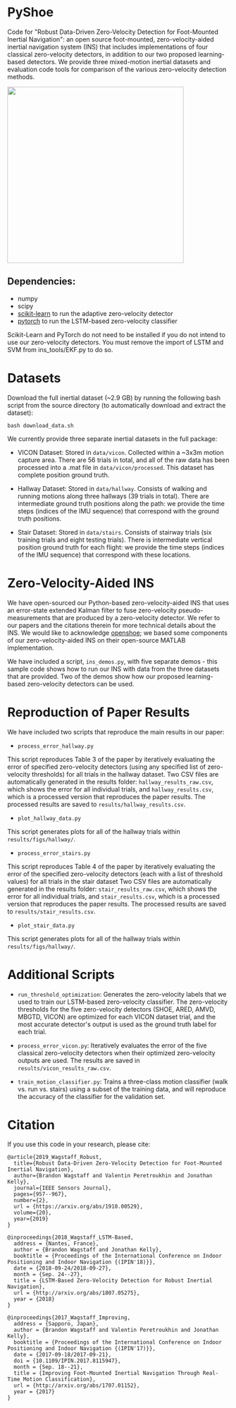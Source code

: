 # PyShoe

Code for "Robust Data-Driven Zero-Velocity Detection for Foot-Mounted Inertial Navigation": an open source foot-mounted, zero-velocity-aided inertial navigation system (INS) that includes implementations of four classical zero-velocity detectors, in addition to our two proposed learning-based detectors. We provide three mixed-motion inertial datasets and evaluation code tools for comparison of the various zero-velocity detection methods.

<img src="https://github.com/utiasSTARS/pyshoe/blob/master/main_figure.png" width="400px"/>

## Dependencies:
* numpy
* scipy 
* [scikit-learn](https://scikit-learn.org/stable/) to run the adaptive zero-velocity detector
* [pytorch](https://pytorch.org/) to run the LSTM-based zero-velocity classifier

Scikit-Learn and PyTorch do not need to be installed if you do not intend to use our zero-velocity detectors.  You must remove the import of LSTM and SVM from ins_tools/EKF.py to do so.

# Datasets

Download the full inertial dataset (~2.9 GB) by running the following bash script from the source directory (to automatically download and extract the dataset):

```
bash download_data.sh
```
We currently provide three separate inertial datasets in the full package:

* VICON Dataset: Stored in `data/vicon`. Collected within a ~3x3m motion capture area. There are 56 trials in total, and all of the raw data has been processed into a .mat file in `data/vicon/processed`. This dataset has complete position ground truth. 

* Hallway Dataset: Stored in `data/hallway`.  Consists of walking and running motions along three hallways (39 trials in total). There are intermediate ground truth positions along the path: we provide the time steps (indices of the IMU sequence) that correspond with the ground truth positions. 

* Stair Dataset: Stored in `data/stairs`.  Consists of stairway trials (six training trials and eight testing trials). There is intermediate vertical position ground truth for each flight: we provide the time steps (indices of the IMU sequence) that correspond with these locations.

# Zero-Velocity-Aided INS
We have open-sourced our Python-based zero-velocity-aided INS that uses an error-state extended Kalman filter to fuse zero-velocity pseudo-measurements that are produced by a zero-velocity detector.  We refer to our papers and the citations therein for more technical details about the INS. We would like to acknowledge [openshoe](http://www.openshoe.org/); we based some components of our zero-velocity-aided INS on their open-source MATLAB implementation.

We have included a script, `ins_demos.py`, with five separate demos - this sample code shows how to run our INS with data from the three datasets that are provided. Two of the demos show how our proposed learning-based zero-velocity detectors can be used.

# Reproduction of Paper Results
We have included two scripts that reproduce the main results in our paper:

* `process_error_hallway.py` 

This script reproduces Table 3 of the paper by iteratively evaluating the error of specified zero-velocity detectors (using any specified list of zero-velocity thresholds) for all trials in the hallway dataset. Two CSV files are automatically generated in the results folder: `hallway_results_raw.csv`, which shows the error for all individual trials, and `hallway_results.csv`, which is a processed version that reproduces the paper results. The processed results are saved to `results/hallway_results.csv`.

* `plot_hallway_data.py` 

This script generates plots for all of the hallway trials within `results/figs/hallway/`.

* `process_error_stairs.py`

This script reproduces Table 4 of the paper by iteratively evaluating the error of the specified zero-velocity detectors (each with a list of threshold values) for all trials in the stair dataset Two CSV files are automatically generated in the results folder: `stair_results_raw.csv`, which shows the error for all individual trials, and `stair_results.csv`, which is a processed version that reproduces the paper results. The processed results are saved to `results/stair_results.csv`. 

* `plot_stair_data.py` 

This script generates plots for all of the hallway trials within `results/figs/hallway/`.

# Additional Scripts
* `run_threshold_optimization`: Generates the zero-velocity labels that we used to train our LSTM-based zero-velocity classifier. The zero-velocity thresholds for the five zero-velocity detectors (SHOE, ARED, AMVD, MBGTD, VICON) are optimized for each VICON dataset trial, and the most accurate detector's output is used as the ground truth label for each trial.

* `process_error_vicon.py`: Iteratively evaluates the error of the five classical zero-velocity detectors when their optimized zero-velocity outputs are used. The results are saved in `results/vicon_results_raw.csv`. 

* `train_motion_classifier.py`: Trains a three-class motion classifier (walk vs. run vs. stairs) using a subset of the training data, and will reproduce the accuracy of the classifier for the validation set.

# Citation
If you use this code in your research, please cite:
```
@article{2019_Wagstaff_Robust,
  title={Robust Data-Driven Zero-Velocity Detection for Foot-Mounted Inertial Navigation},
  author={Brandon Wagstaff and Valentin Peretroukhin and Jonathan Kelly},
  journal={IEEE Sensors Journal},
  pages={957--967},
  number={2},
  url = {https://arxiv.org/abs/1910.00529},
  volume={20},
  year={2019}
}
```
```
@inproceedings{2018_Wagstaff_LSTM-Based,
  address = {Nantes, France},
  author = {Brandon Wagstaff and Jonathan Kelly},
  booktitle = {Proceedings of the International Conference on Indoor Positioning and Indoor Navigation {(IPIN'18)}},
  date = {2018-09-24/2018-09-27},
  month = {Sep. 24--27},
  title = {LSTM-Based Zero-Velocity Detection for Robust Inertial Navigation},
  url = {http://arxiv.org/abs/1807.05275},
  year = {2018}
}
```
```
@inproceedings{2017_Wagstaff_Improving,
  address = {Sapporo, Japan},
  author = {Brandon Wagstaff and Valentin Peretroukhin and Jonathan Kelly},
  booktitle = {Proceedings of the International Conference on Indoor Positioning and Indoor Navigation {(IPIN'17)}},
  date = {2017-09-18/2017-09-21},
  doi = {10.1109/IPIN.2017.8115947},
  month = {Sep. 18--21},
  title = {Improving Foot-Mounted Inertial Navigation Through Real-Time Motion Classification},
  url = {http://arxiv.org/abs/1707.01152},
  year = {2017}
}
```
